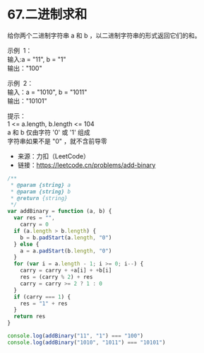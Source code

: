 # 67.二进制求和

给你两个二进制字符串 a 和 b ，以二进制字符串的形式返回它们的和。

示例  1：  
输入:a = "11", b = "1"  
输出："100"

示例  2：  
输入：a = "1010", b = "1011"  
输出："10101"

提示：  
1 <= a.length, b.length <= 104  
a 和 b 仅由字符 '0' 或 '1' 组成  
字符串如果不是 "0" ，就不含前导零

- 来源：力扣（LeetCode）  
- 链接：https://leetcode.cn/problems/add-binary

```javascript
/**
 * @param {string} a
 * @param {string} b
 * @return {string}
 */
var addBinary = function (a, b) {
  var res = "",
    carry = 0
  if (a.length > b.length) {
    b = b.padStart(a.length, "0")
  } else {
    a = a.padStart(b.length, "0")
  }
  for (var i = a.length - 1; i >= 0; i--) {
    carry = carry + +a[i] + +b[i]
    res = (carry % 2) + res
    carry = carry >= 2 ? 1 : 0
  }
  if (carry === 1) {
    res = "1" + res
  }
  return res
}

console.log(addBinary("11", "1") === "100")
console.log(addBinary("1010", "1011") === "10101")
```
